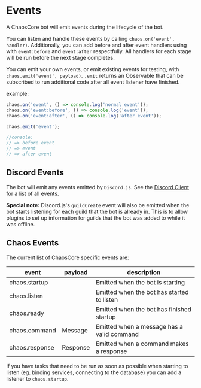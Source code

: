 Events
======

A ChaosCore bot will emit events during the lifecycle of the bot.

You can listen and handle these events by calling `chaos.on('event', handler)`. 
Additionally, you can add before and after event handlers using with 
`event:before` and `event:after` respectfully. All handlers for each stage will 
be run before the next stage completes.

You can emit your own events, or emit existing events for testing, with 
`chaos.emit('event', payload)`. `.emit` returns an Observable that can be 
subscribed to run additional code after all event listener have finished.

example:
```js
chaos.on('event', () => console.log('normal event'));
chaos.on('event:before', () => console.log('event'));
chaos.on('event:after', () => console.log('after event'));

chaos.emit('event');

//console:
// => before event
// => event
// => after event
```



Discord Events
--------------

The bot will emit any events emitted by `Discord.js`. See the [Discord Client]
for a list of all events.

**Special note:** Discord.js's `guildCreate` event will also be emitted when the
bot starts listening for each guild that the bot is already in. This is to allow
plugins to set up information for guilds that the bot was added to while it was 
offline. 



Chaos Events
------------

The current list of ChaosCore specific events are:

| event          | payload  | description                                |
|----------------|----------|--------------------------------------------|
| chaos.startup  |          | Emitted when the bot is starting           |
| chaos.listen   |          | Emitted when the bot has started to listen |
| chaos.ready    |          | Emitted when the bot has finished startup  |
| chaos.command  | Message  | Emitted when a message has a valid command |
| chaos.response | Response | Emitted when a command makes a response    |

If you have tasks that need to be run as soon as possible when starting to 
listen (eg. binding services, connecting to the database) you can add a listener
to `chaos.startup`.


[Discord Client]: https://discord.js.org/#/docs/main/stable/class/Client

